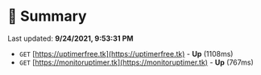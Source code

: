 # 📖 Summary
Last updated: **9/24/2021, 9:53:31 PM**

- `GET` [https://uptimerfree.tk](https://uptimerfree.tk) - **Up** (1108ms)
- `GET` [https://monitoruptimer.tk](https://monitoruptimer.tk) - **Up** (767ms)
